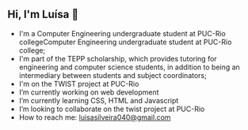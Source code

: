 ## Hi, I'm Luísa 👋

<!--
**LuisaSilveira/LuisaSilveira** is a ✨ _special_ ✨ repository because its `README.md` (this file) appears on your GitHub profile.

Here are some ideas to get you started:
-->

- I'm a Computer Engineering undergraduate student at PUC-Rio collegeComputer Engineering undergraduate student at PUC-Rio college;
- I'm part of the TEPP scholarship, which provides tutoring for engineering and computer science students, in addition to being an intermediary between students and subject coordinators;
- I'm on the TWIST project at PUC-Rio
- I’m currently working on web development
- I’m currently learning CSS, HTML and Javascript
- I’m looking to collaborate on the twist project at PUC-Rio
- How to reach me: luisasilveira040@gmail.com

